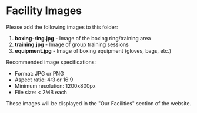 # Facility Images

Please add the following images to this folder:

1. **boxing-ring.jpg** - Image of the boxing ring/training area
2. **training.jpg** - Image of group training sessions
3. **equipment.jpg** - Image of boxing equipment (gloves, bags, etc.)

Recommended image specifications:

- Format: JPG or PNG
- Aspect ratio: 4:3 or 16:9
- Minimum resolution: 1200x800px
- File size: < 2MB each

These images will be displayed in the "Our Facilities" section of the website.
